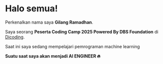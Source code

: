 # Halo semua! 

Perkenalkan nama saya **Gilang Ramadhan**.<br>

Saya seorang **Peserta Coding Camp 2025 Powered By DBS Foundation** di [Dicoding](https://www.dicoding.com/).<br>

Saat ini saya sedang mempelajari pemrograman machine learning

**Suatu saat saya akan menjadi AI ENGINEER 🔥**
